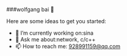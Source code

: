 ###wolfgang bai 👋


<!--**WolfgangBai/WolfgangBai** is a ✨ _special_ ✨ repository because its `README.md` (this file) appears on your GitHub profile.-->

Here are some ideas to get you started:

- 🔭 I’m currently working on:sina
- 💬 Ask me about:network, c/c++
- 📫 How to reach me: 928991159@qq.com

